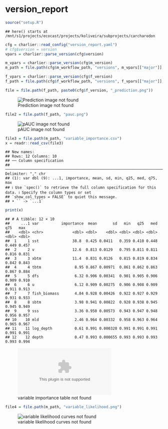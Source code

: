 version_report
================

``` r
source("setup.R")
```

    ## here() starts at /mnt/s1/projects/ecocast/projects/koliveira/subprojects/carcharodon

``` r
cfg = charlier::read_config("version_report.yaml")
# cfg$version = version
vpars = charlier::parse_version(cfg$version)

m_vpars = charlier::parse_version(cfg$m_version)
m_path = file.path(cfg$m_workflow_path, "versions", m_vpars[["major"]], m_vpars[["minor"]], cfg$m_version)

f_vpars = charlier::parse_version(cfg$f_version)
f_path = file.path(cfg$f_workflow_path, "versions", f_vpars[["major"]], f_vpars[["minor"]], cfg$f_version)
```

``` r
file = file.path(f_path, paste0(cfg$f_version, "_prediction.png"))
```

<figure>
<img
src="/mnt/s1/projects/ecocast/projects/koliveira/subprojects/carcharodon/workflows/forecast_workflow/versions/v01/000/v01.000.12/v01.000.12_prediction.png"
alt="Prediction image not found" />
<figcaption aria-hidden="true">Prediction image not found</figcaption>
</figure>

``` r
file2 = file.path(f_path, "pauc.png")
```

<figure>
<img
src="/mnt/s1/projects/ecocast/projects/koliveira/subprojects/carcharodon/workflows/forecast_workflow/versions/v01/000/v01.000.12/pauc.png"
alt="pAUC image not found" />
<figcaption aria-hidden="true">pAUC image not found</figcaption>
</figure>

``` r
file3 = file.path(m_path, "variable_importance.csv")
x = readr::read_csv(file3)
```

    ## New names:
    ## Rows: 12 Columns: 10
    ## ── Column specification
    ## ────────────────────────────────────────────────────────────────────────────────────── Delimiter: "," chr
    ## (1): var dbl (9): ...1, importance, mean, sd, min, q25, med, q75, max
    ## ℹ Use `spec()` to retrieve the full column specification for this data. ℹ Specify the column types or set
    ## `show_col_types = FALSE` to quiet this message.
    ## • `` -> `...1`

``` r
print(x)
```

    ## # A tibble: 12 × 10
    ##     ...1 var          importance  mean       sd   min   q25   med   q75   max
    ##    <dbl> <chr>             <dbl> <dbl>    <dbl> <dbl> <dbl> <dbl> <dbl> <dbl>
    ##  1     1 sst               38.8  0.425 0.0411   0.359 0.410 0.448 0.449 0.457
    ##  2     2 v                 12.6  0.813 0.0129   0.795 0.811 0.811 0.816 0.831
    ##  3     3 xbtm              11.4  0.831 0.0126   0.815 0.819 0.834 0.842 0.843
    ##  4     4 tbtm               8.95 0.867 0.00971  0.861 0.862 0.863 0.867 0.884
    ##  5     5 dfs                6.32 0.906 0.00341  0.901 0.905 0.906 0.909 0.910
    ##  6     6 u                  6.12 0.909 0.00275  0.906 0.908 0.909 0.911 0.913
    ##  7     7 fish_biomass       4.84 0.928 0.00426  0.922 0.927 0.929 0.931 0.933
    ##  8     8 sbtm               3.98 0.941 0.00822  0.928 0.938 0.945 0.945 0.949
    ##  9     9 sss                3.36 0.950 0.00573  0.943 0.947 0.948 0.956 0.957
    ## 10    10 mld                2.46 0.964 0.00332  0.958 0.963 0.964 0.965 0.967
    ## 11    11 log_depth          0.61 0.991 0.000320 0.991 0.991 0.991 0.991 0.991
    ## 12    12 depth              0.47 0.993 0.000655 0.993 0.993 0.993 0.993 0.994

<figure>
<embed
src="/mnt/s1/projects/ecocast/projects/koliveira/subprojects/carcharodon/workflows/modeling_workflow/versions/v01/000/v01.000.12/variable_importance.csv" />
<figcaption aria-hidden="true">variable importance table not
found</figcaption>
</figure>

``` r
file4 = file.path(m_path, "variable_likelihood.png")
```

<figure>
<img
src="/mnt/s1/projects/ecocast/projects/koliveira/subprojects/carcharodon/workflows/modeling_workflow/versions/v01/000/v01.000.12/variable_likelihood.png"
alt="variable likelihood curves not found" />
<figcaption aria-hidden="true">variable likelihood curves not
found</figcaption>
</figure>
